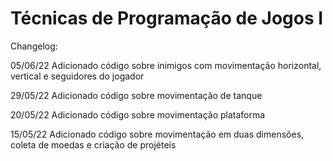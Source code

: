 # Técnicas de Programação de Jogos I

Changelog:

05/06/22
Adicionado código sobre inimigos com movimentação horizontal, vertical e seguidores do jogador

29/05/22
Adicionado código sobre movimentação de tanque

20/05/22
Adicionado código sobre movimentação plataforma

15/05/22
Adicionado código sobre movimentação em duas dimensões, coleta de moedas e criação de projéteis
